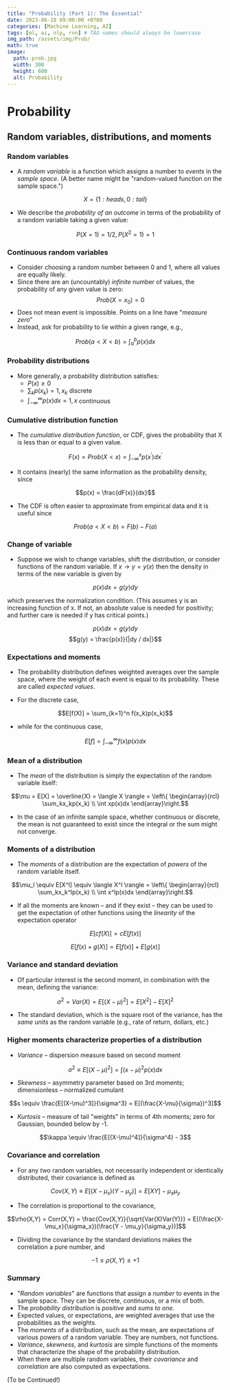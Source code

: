 ```yaml
---
title: "Probability (Part 1): The Essential"
date: 2023-06-10 09:00:00 +0700
categories: [Machine Learning, AI]
tags: [ml, ai, nlp, rnn] # TAG names should always be lowercase
img_path: /assets/img/Prob/
math: true
image:
  path: prob.jpg
  width: 300
  height: 600
  alt: Probability
---
```


# Probability

## Random variables, distributions, and moments

### Random variables

- A _random variable_ is a function which assigns a number to _events_ in the _sample space_. (A better name might be "random-valued function on the sample space.")

$$X = \{1:heads,0:tail\}$$

- We describe the _probability of an outcome_ in terms of the probability of a random variable taking a given value:

$$P(X = 1) = 1/2, P(X^2 = 1) = 1$$

### Continuous random variables

- Consider choosing a random number between 0 and 1, where all values are equally likely.
- Since there are an (uncountably) _infinite_ number of values, the probability of any given value is zero:$$Prob(X = x_0) = 0$$
- Does not mean event is impossible. Points on a line have "_measure zero_"
- Instead, ask for probability to lie within a given range, e.g.,

$$Prob(a < X<b) = \int_a^b p(x)dx$$

### Probability distributions

- More generally, a probability distribution satisfies:
  - $P(x) \geq 0$
  - $\sum_k p(x_k) = 1, x_k$ discrete
  - $\int_{-\infty}^{\infty}p(x)dx=1, x$ continuous

### Cumulative distribution function

- The _cumulative distribution function_, or CDF, gives the probability that X is less than or equal to a given value.

$$F(x) = Prob(X<x) = \int_{-\infty}^x p(x^{'})dx^{'}$$

- It contains (nearly) the same information as the probability density, since

$$p(x) = \frac{dF(x)}{dx}$$

- The CDF is often easier to approximate from empirical data and it is useful since

$$Prob(a < X < b) = F(b) - F(a)$$

### Change of variable

- Suppose we wish to change variables, shift the distribution, or consider functions of the random variable. If $x \rightarrow y = y(x)$ then the density in terms of the new variable is given by

$$p(x)dx = g(y)dy$$

which preserves the normalization condition. (This assumes y is an increasing function of x. If not, an absolute value is needed for positivity; and further care is needed if y has critical points.)

$$p(x)dx = g(y)dy$$
$$g(y) = \frac{p(x)}{|dy / dx|}$$

### Expectations and moments

- The probability distribution defines weighted averages over the sample space, where the weight of each event is equal to its probability. These are called _expected values_.

- For the discrete case,

$$E[f(X)] = \sum_{k=1}^n f(x_k)p(x_k)$$

- while for the continuous case,

$$E[f] = \int_{-\infty}^{\infty}f(x)p(x)dx$$

### Mean of a distribution

- The _mean_ of the distribution is simply the expectation of the random variable itself:

$$\mu = E[X] = \overline{X} = \langle X \rangle = \left\{ \begin{array}{rcl} \sum_kx_kp(x_k) \\ \int xp(x)dx \end{array}\right.$$

- In the case of an infinite sample space, whether continuous or discrete, the mean is not guaranteed to exist since the integral or the sum might not converge.

### Moments of a distribution

- The _moments_ of a distribution are the expectation of _powers_ of the random variable itself.

$$\mu_l \equiv E[X^l]  \equiv \langle X^l \rangle = \left\{ \begin{array}{rcl} \sum_kx_k^lp(x_k) \\ \int x^lp(x)dx \end{array}\right.$$

- If all the moments are known – and if they exist – they can be used to get the expectation of other functions using the _linearity_ of the expectation operator

$$E[cf(X)] = cE[f(x)]$$

$$E[f(x) + g(X)] = E[f(x)] + E[g(x)]$$

### Variance and standard deviation

- Of particular interest is the second moment, in combination with the mean, defining the variance:

$$\sigma^2 = Var(X) = E[(X-\mu)^2] = E[X^2] - E[X]^2$$

- The standard deviation, which is the square root of the variance, has the _same units_ as the random variable (e.g., rate of return, dollars, etc.)

### Higher moments characterize properties of a distribution

- _Variance_ – dispersion measure based on second moment

$$\sigma^2 \equiv E[(X-\mu)^2] = \int (x-\mu)^2p(x)dx$$

- _Skewness_ – asymmetry parameter based on 3rd moments; dimensionless – normalized cumulant

$$s \equiv \frac{E[(X-\mu)^3]}{\sigma^3} = E[(\frac{X-\mu}{\sigma})^3]$$

- _Kurtosis_ – measure of tail "weights" in terms of 4th moments; zero for Gaussian, bounded below by -1.

$$\kappa \equiv \frac{E[(X-\mu)^4]}{\sigma^4} - 3$$

### Covariance and correlation

- For any _two_ random variables, not necessarily independent or identically distributed, their covariance is defined as

$$Cov(X,Y) \equiv E[(X - \mu_x)(Y - \mu_y)] = E[XY] - \mu_x \mu_y$$

- The correlation is proportional to the covariance,

$$\rho(X,Y) = Corr(X,Y) = \frac{Cov(X,Y)}{\sqrt{Var(X)Var(Y)}} = E[(\frac{X-\mu_x}{\sigma_x})(\frac{Y - \mu_y}{\sigma_y})]$$

- Dividing the covariance by the standard deviations makes the correlation a pure number, and

$$-1 \leq \rho(X,Y) \leq +1$$

### Summary

- "_Random variables_" are functions that assign a _number_ to events in the sample space. They can be discrete, continuous, or a mix of both.
- The _probability distribution_ is _positive_ and _sums to one_.
- Expected values, or expectations, are weighted averages that use the probabilities as the weights.
- The _moments_ of a distribution, such as the mean, are expectations of various powers of a random variable. They are numbers, not functions.
- _Variance_, _skewness_, and _kurtosis_ are simple functions of the moments that characterize the shape of the probability distribution.
- When there are multiple random variables, their _covariance_ and _correlation_ are also computed as expectations.

(To be Continued!)
